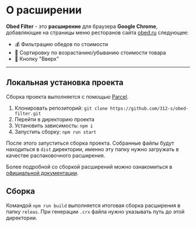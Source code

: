 # О расширении

**Obed Filter** - это **расширение** для браузера **Google Chrome**, добавляющие на страницы меню ресторанов сайта [obed.ru](https://www.obed.ru/) следующее:

* 💰 Фильтрацию обедов по стоимости
* 📶 Сортировку по возрастанию/убыванию стоимости товара
* 🔼 Кнопку "Вверх"

---

## Локальная установка проекта

Сборка проекта выполняется с помощью [Parcel](https://parceljs.org/).

1. Клонировать репозиторий: `git clone https://github.com/312-s/obed-filter.git`
2. Перейти в директорию проекта
3. Установить зависимость: `npm i`
4. Запустить сборку: `npm run start`

После этого запуститься сборка проекта. Собранные файлы будут находиться в `dist` директории, именно эту папку нужно загружать в качестве распаковочного расширения.

Более подробной со сборкой расширений можно ознакомиться в [официальной документации](https://parceljs.org/recipes/web-extension/).

## Сборка

Командой `npm run build` выполняется итоговая сборка расширения в папку `releas`. При генерации `.crx` файла нужно указывать путь до этой директории. 
